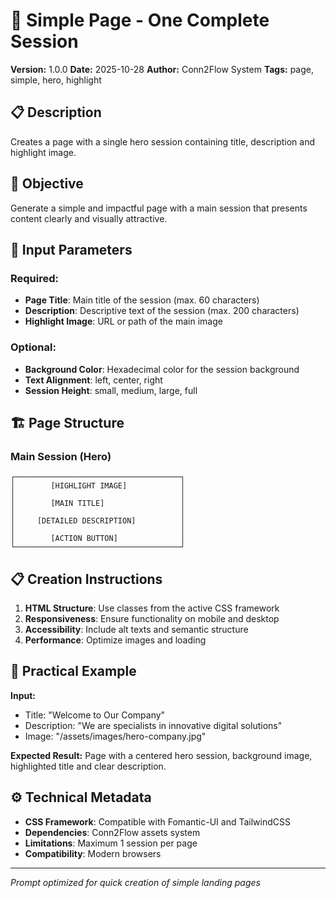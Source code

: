 # 🎯 Simple Page - One Complete Session

**Version:** 1.0.0
**Date:** 2025-10-28
**Author:** Conn2Flow System
**Tags:** page, simple, hero, highlight

## 📋 Description
Creates a page with a single hero session containing title, description and highlight image.

## 🎯 Objective
Generate a simple and impactful page with a main session that presents content clearly and visually attractive.

## 📝 Input Parameters

### Required:
- **Page Title**: Main title of the session (max. 60 characters)
- **Description**: Descriptive text of the session (max. 200 characters)
- **Highlight Image**: URL or path of the main image

### Optional:
- **Background Color**: Hexadecimal color for the session background
- **Text Alignment**: left, center, right
- **Session Height**: small, medium, large, full

## 🏗️ Page Structure

### Main Session (Hero)
```
┌─────────────────────────────────────┐
│        [HIGHLIGHT IMAGE]            │
│                                     │
│        [MAIN TITLE]                 │
│                                     │
│     [DETAILED DESCRIPTION]          │
│                                     │
│        [ACTION BUTTON]              │
└─────────────────────────────────────┘
```

## 📋 Creation Instructions

1. **HTML Structure**: Use classes from the active CSS framework
2. **Responsiveness**: Ensure functionality on mobile and desktop
3. **Accessibility**: Include alt texts and semantic structure
4. **Performance**: Optimize images and loading

## 🎨 Practical Example

**Input:**
- Title: "Welcome to Our Company"
- Description: "We are specialists in innovative digital solutions"
- Image: "/assets/images/hero-company.jpg"

**Expected Result:**
Page with a centered hero session, background image, highlighted title and clear description.

## ⚙️ Technical Metadata

- **CSS Framework**: Compatible with Fomantic-UI and TailwindCSS
- **Dependencies**: Conn2Flow assets system
- **Limitations**: Maximum 1 session per page
- **Compatibility**: Modern browsers

---

*Prompt optimized for quick creation of simple landing pages*